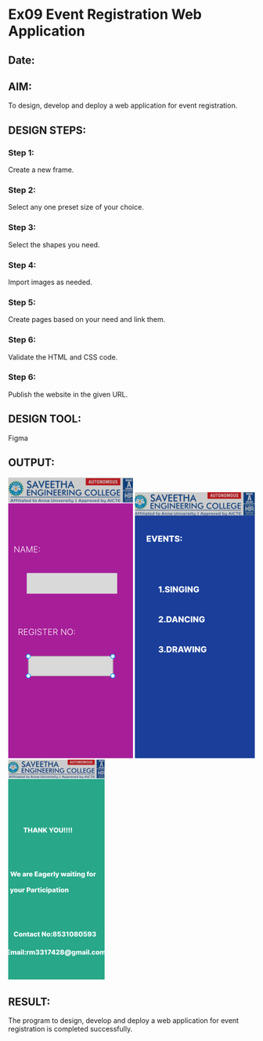 # Ex09 Event Registration Web Application
## Date:

## AIM:
To design, develop and deploy a web application for event registration.

## DESIGN STEPS:

### Step 1:
Create a new frame.

### Step 2:
Select any one preset size of your choice.

### Step 3:
Select the shapes you need.

### Step 4:
Import images as needed.

### Step 5:
Create pages based on your need and link them.

### Step 6:

Validate the HTML and CSS code.

### Step 6:

Publish the website in the given URL.

## DESIGN TOOL:
Figma


## OUTPUT:
![alt text](<Screenshot 2024-04-30 071826.png>)
![alt text](<Screenshot 2024-04-30 073222.png>)
![alt text](<Screenshot 2024-04-30 073722.png>)
## RESULT:
The program to design, develop and deploy a web application for event registration is completed successfully.

